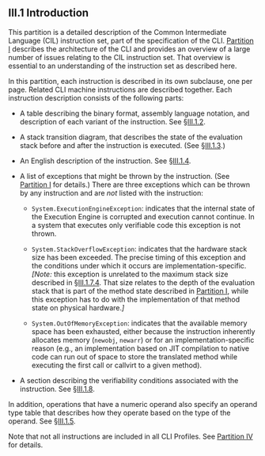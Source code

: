 ## III.1 Introduction

This partition is a detailed description of the Common Intermediate Language (CIL) instruction set, part of the specification of the CLI. [Partition I](#todo-missing-hyperlink) describes the architecture of the CLI and provides an overview of a large number of issues relating to the CIL instruction set. That overview is essential to an understanding of the instruction set as described here.

In this partition, each instruction is described in its own subclause, one per page. Related CLI machine instructions are described together. Each instruction description consists of the following parts:

 * A table describing the binary format, assembly language notation, and description of each variant of the instruction. See §[III.1.2](#todo-missing-hyperlink).

 * A stack transition diagram, that describes the state of the evaluation stack before and after the instruction is executed. (See §[III.1.3](#todo-missing-hyperlink).)

 * An English description of the instruction. See §[III.1.4]((#todo-missing-hyperlink)).

 * A list of exceptions that might be thrown by the instruction. (See [Partition I](#todo-missing-hyperlink) for details.) There are three exceptions which can be thrown by any instruction and are *not* listed with the instruction:

   * `System.ExecutionEngineException`: indicates that the internal state of the Execution Engine is corrupted and execution cannot continue. In a system that executes only verifiable code this exception is not thrown.

   * `System.StackOverflowException`: indicates that the hardware stack size has been exceeded. The precise timing of this exception and the conditions under which it occurs are implementation-specific. _[Note:_ this exception is unrelated to the maximum stack size described in §[III.1.7.4](#todo-missing-hyperlink). That size relates to the depth of the evaluation stack that is part of the method state described in [Partition I](#todo-missing-hyperlink), while this exception has to do with the implementation of that method state on physical hardware._]_

   * `System.OutOfMemoryException`: indicates that the available memory space has been exhausted, either because the instruction inherently allocates memory (`newobj`, `newarr`) or for an implementation-specific reason (e.g., an implementation based on JIT compilation to native code can run out of space to store the translated method while executing the first call or callvirt to a given method).

 * A section describing the verifiability conditions associated with the instruction. See §[III.1.8]((#todo-missing-hyperlink)).

In addition, operations that have a numeric operand also specify an operand type table that describes how they operate based on the type of the operand. See §[III.1.5](#todo-missing-hyperlink).

Note that not all instructions are included in all CLI Profiles. See [Partition IV](#todo-missing-hyperlink) for details.
